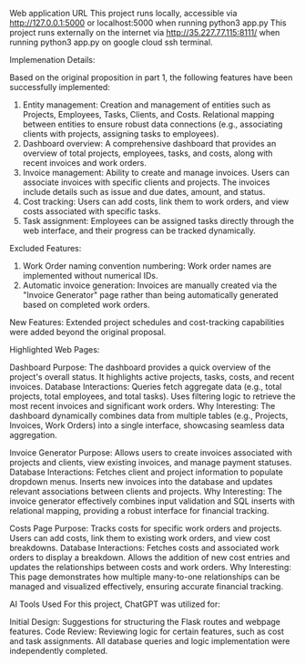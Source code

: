 
Web application URL
This project runs locally, accessible via http://127.0.0.1:5000 or localhost:5000 when running python3 app.py
This project runs externally on the internet via http://35.227.77.115:8111/ when running python3 app.py on google cloud ssh terminal.

Implemenation Details: 

Based on the original proposition in part 1, the following features have been successfully implemented:
1. Entity management: Creation and management of entities such as Projects, Employees, Tasks, Clients, and Costs.
Relational mapping between entities to ensure robust data connections (e.g., associating clients with projects, assigning tasks to employees).
2. Dashboard overview: A comprehensive dashboard that provides an overview of total projects, employees, tasks, and costs, along with recent invoices and work orders.
3. Invoice management: Ability to create and manage invoices. Users can associate invoices with specific clients and projects. The invoices include details such as issue and due dates, amount, and status. 
4. Cost tracking: Users can add costs, link them to work orders, and view costs associated with specific tasks.
5. Task assignment: Employees can be assigned tasks directly through the web interface, and their progress can be tracked dynamically.

Excluded Features: 
1. Work Order naming convention numbering: Work order names are implemented without numerical IDs.
2. Automatic invoice generation: Invoices are manually created via the "Invoice Generator" page rather than being automatically generated based on completed work orders.

New Features: 
Extended project schedules and cost-tracking capabilities were added beyond the original proposal.

Highlighted Web Pages: 

Dashboard
Purpose: The dashboard provides a quick overview of the project's overall status. It highlights active projects, tasks, costs, and recent invoices.
Database Interactions:
Queries fetch aggregate data (e.g., total projects, total employees, and total tasks).
Uses filtering logic to retrieve the most recent invoices and significant work orders.
Why Interesting: The dashboard dynamically combines data from multiple tables (e.g., Projects, Invoices, Work Orders) into a single interface, showcasing seamless data aggregation.

Invoice Generator
Purpose: Allows users to create invoices associated with projects and clients, view existing invoices, and manage payment statuses.
Database Interactions:
Fetches client and project information to populate dropdown menus.
Inserts new invoices into the database and updates relevant associations between clients and projects.
Why Interesting: The invoice generator effectively combines input validation and SQL inserts with relational mapping, providing a robust interface for financial tracking.

Costs Page
Purpose: Tracks costs for specific work orders and projects. Users can add costs, link them to existing work orders, and view cost breakdowns.
Database Interactions:
Fetches costs and associated work orders to display a breakdown.
Allows the addition of new cost entries and updates the relationships between costs and work orders.
Why Interesting: This page demonstrates how multiple many-to-one relationships can be managed and visualized effectively, ensuring accurate financial tracking.

AI Tools Used
For this project, ChatGPT was utilized for:

Initial Design: Suggestions for structuring the Flask routes and webpage features.
Code Review: Reviewing logic for certain features, such as cost and task assignments.
All database queries and logic implementation were independently completed.
